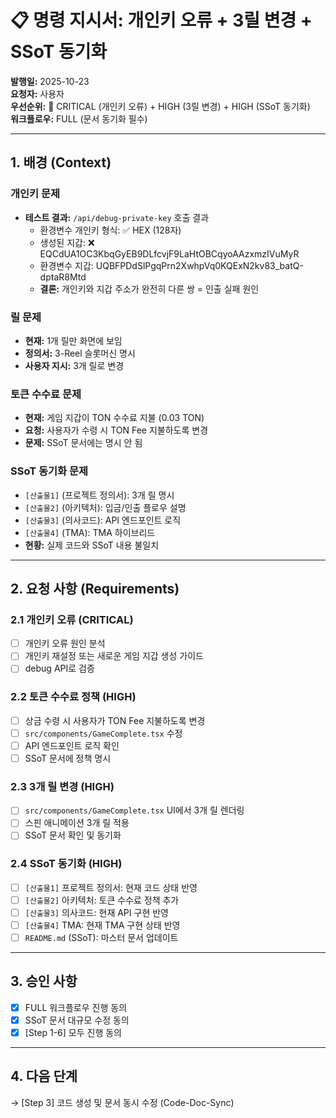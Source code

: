 # 📋 명령 지시서: 개인키 오류 + 3릴 변경 + SSoT 동기화

**발행일:** 2025-10-23  
**요청자:** 사용자  
**우선순위:** 🔴 CRITICAL (개인키 오류) + HIGH (3릴 변경) + HIGH (SSoT 동기화)  
**워크플로우:** FULL (문서 동기화 필수)

---

## 1. 배경 (Context)

### 개인키 문제
- **테스트 결과:** `/api/debug-private-key` 호출 결과
  - 환경변수 개인키 형식: ✅ HEX (128자)
  - 생성된 지갑: ❌ EQCdUA1OC3KbqGyEB9DLfcvjF9LaHtOBCqyoAAzxmzIVuMyR
  - 환경변수 지갑: UQBFPDdSlPgqPrn2XwhpVq0KQExN2kv83_batQ-dptaR8Mtd
  - **결론:** 개인키와 지갑 주소가 완전히 다른 쌍 = 인출 실패 원인

### 릴 문제
- **현재:** 1개 릴만 화면에 보임
- **정의서:** 3-Reel 슬롯머신 명시
- **사용자 지시:** 3개 릴로 변경

### 토큰 수수료 문제
- **현재:** 게임 지갑이 TON 수수료 지불 (0.03 TON)
- **요청:** 사용자가 수령 시 TON Fee 지불하도록 변경
- **문제:** SSoT 문서에는 명시 안 됨

### SSoT 동기화 문제
- `[산출물1]` (프로젝트 정의서): 3개 릴 명시
- `[산출물2]` (아키텍처): 입금/인출 플로우 설명
- `[산출물3]` (의사코드): API 엔드포인트 로직
- `[산출물4]` (TMA): TMA 하이브리드
- **현황:** 실제 코드와 SSoT 내용 불일치

---

## 2. 요청 사항 (Requirements)

### 2.1 개인키 오류 (CRITICAL)
- [ ] 개인키 오류 원인 분석
- [ ] 개인키 재설정 또는 새로운 게임 지갑 생성 가이드
- [ ] debug API로 검증

### 2.2 토큰 수수료 정책 (HIGH)
- [ ] 상금 수령 시 사용자가 TON Fee 지불하도록 변경
- [ ] `src/components/GameComplete.tsx` 수정
- [ ] API 엔드포인트 로직 확인
- [ ] SSoT 문서에 정책 명시

### 2.3 3개 릴 변경 (HIGH)
- [ ] `src/components/GameComplete.tsx` UI에서 3개 릴 렌더링
- [ ] 스핀 애니메이션 3개 릴 적용
- [ ] SSoT 문서 확인 및 동기화

### 2.4 SSoT 동기화 (HIGH)
- [ ] `[산출물1]` 프로젝트 정의서: 현재 코드 상태 반영
- [ ] `[산출물2]` 아키텍처: 토큰 수수료 정책 추가
- [ ] `[산출물3]` 의사코드: 현재 API 구현 반영
- [ ] `[산출물4]` TMA: 현재 TMA 구현 상태 반영
- [ ] `README.md` (SSoT): 마스터 문서 업데이트

---

## 3. 승인 사항

- [x] FULL 워크플로우 진행 동의
- [x] SSoT 문서 대규모 수정 동의
- [x] [Step 1-6] 모두 진행 동의

---

## 4. 다음 단계

→ [Step 3] 코드 생성 및 문서 동시 수정 (Code-Doc-Sync)

